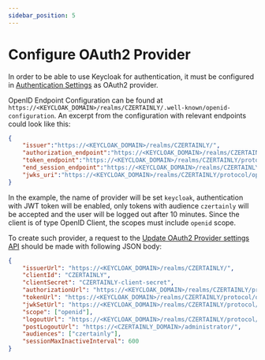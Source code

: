 ```yaml
---
sidebar_position: 5
---
```


# Configure OAuth2 Provider

In order to be able to use Keycloak for authentication, it must be configured in  [Authentication Settings](../../settings/authentication.md) as OAuth2 provider.

OpenID Endpoint Configuration can be found at `https://<KEYCLOAK_DOMAIN>/realms/CZERTAINLY/.well-known/openid-configuration`. An excerpt from the configuration with relevant endpoints could look like this:

```json
{
    "issuer":"https://<KEYCLOAK_DOMAIN>/realms/CZERTAINLY/",
    "authorization_endpoint":"https://<KEYCLOAK_DOMAIN>/realms/CZERTAINLY/protocol/openid-connect/auth",
    "token_endpoint":"https://<KEYCLOAK_DOMAIN>/realms/CZERTAINLY/protocol/openid-connect/token", ...,
    "end_session_endpoint":"https://<KEYCLOAK_DOMAIN>/realms/CZERTAINLY/protocol/openid-connect/logout", ..., 
    "jwks_uri":"https://<KEYCLOAK_DOMAIN>/realms/CZERTAINLY/protocol/openid-connect/certs",...
}
```

In the example, the name of provider will be set `keycloak`, authentication with JWT token will be enabled, only tokens with audience `czertainly` will be accepted and the user will be logged out after 10 minutes. Since the client is of type OpenID Client, the scopes must include `openid` scope.

To create such provider, a request to the [Update OAuth2 Provider settings API](/api/core-other#tag/Settings/operation/updateOAuth2ProviderSettings) should be made with following JSON body:

```json
{
    "issuerUrl": "https://<KEYCLOAK_DOMAIN>/realms/CZERTAINLY/",
    "clientId": "CZERTAINLY",
    "clientSecret": "CZERTAINLY-client-secret",
    "authorizationUrl": "https://<KEYCLOAK_DOMAIN>/realms/CZERTAINLY/protocol/openid-connect/auth",
    "tokenUrl": "https://<KEYCLOAK_DOMAIN>/realms/CZERTAINLY/protocol/openid-connect/token",
    "jwkSetUrl": "https://<KEYCLOAK_DOMAIN>/realms/CZERTAINLY/protocol/openid-connect/certs",
    "scope": ["openid"],
    "logoutUrl": "https://<KEYCLOAK_DOMAIN>/realms/CZERTAINLY/protocol/openid-connect/logout",
    "postLogoutUrl": "https://<CZERTAINLY_DOMAIN>/administrator/",
    "audiences": ["czertainly"],
    "sessionMaxInactiveInterval": 600
}
```
